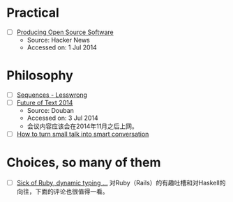 # Practical

- [ ] [Producing Open Source Software](http://producingoss.com/en/index.html)
  - Source: Hacker News
  - Accessed on: 1 Jul 2014

# Philosophy

- [ ] [Sequences - Lesswrong](http://wiki.lesswrong.com/wiki/Sequences#Core_Sequences)
- [ ] [Future of Text 2014](http://www.thefutureoftext.org/futureoftext2014.html)
  - Source: Douban
  - Accessed on: 3 Jul 2014
  - 会议内容应该会在2014年11月之后上网。
- [ ] [How to turn small talk into smart conversation](http://ideas.ted.com/2014/07/28/how-to-turn-small-talk-into-smart-conversation/)

# Choices, so many of them

- [ ] [Sick of Ruby, dynamic typing ...](https://blog.abevoelker.com/sick-of-ruby-dynamic-typing-side-effects-object-oriented-programming/) 对Ruby（Rails）的有趣吐槽和对Haskell的向往，下面的评论也很值得一看。
